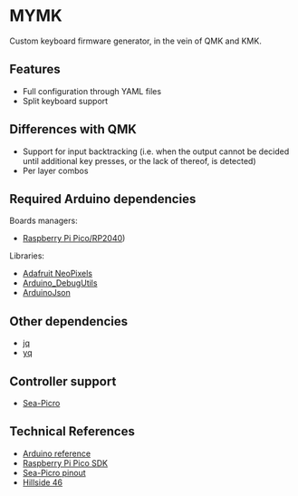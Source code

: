 # MYMK
Custom keyboard firmware generator, in the vein of QMK and KMK.

## Features
* Full configuration through YAML files
* Split keyboard support

## Differences with QMK
* Support for input backtracking (i.e. when the output cannot be decided until additional key presses, or the lack of thereof, is detected)
* Per layer combos

## Required Arduino dependencies
Boards managers:
* [Raspberry Pi Pico/RP2040](https://github.com/earlephilhower/arduino-pico#installing-via-arduino-boards-manager))

Libraries:
* [Adafruit NeoPixels](https://adafruit.github.io/Adafruit_NeoPixel/html/index.html)
* [Arduino_DebugUtils](https://github.com/arduino-libraries/Arduino_DebugUtils#readme)
* [ArduinoJson](https://arduinojson.org/v6/doc/)

## Other dependencies
* [jq](https://github.com/jqlang/jq#readme)
* [yq](https://github.com/mikefarah/yq#readme)

## Controller support
* [Sea-Picro](https://github.com/joshajohnson/sea-picro/blob/master/README.md)

## Technical References
* [Arduino reference](https://www.arduino.cc/reference/en/)
* [Raspberry Pi Pico SDK](https://www.raspberrypi.com/documentation/pico-sdk/hardware.html)
* [Sea-Picro pinout](https://github.com/joshajohnson/sea-picro/blob/master/README.md#pinout)
* [Hillside 46](https://github.com/mmccoyd/hillside/tree/main/hillside46)
